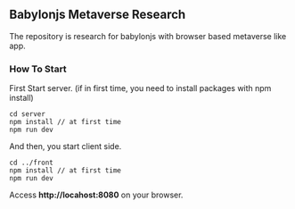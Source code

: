 ## Babylonjs Metaverse Research

The repository is research for babylonjs with browser based metaverse like app.

### How To Start

First Start server. (if in first time, you need to install packages with npm install)
```
cd server
npm install // at first time
npm run dev
```
And then, you start client side.
```
cd ../front
npm install // at first time
npm run dev
```
Access **http://locahost:8080** on your browser.
